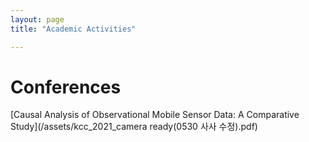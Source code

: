 ```yaml
---
layout: page
title: "Academic Activities"

---
```


# Conferences
[Causal Analysis of Observational Mobile Sensor Data: A Comparative Study](/assets/kcc_2021_camera ready(0530 사사 수정).pdf)
